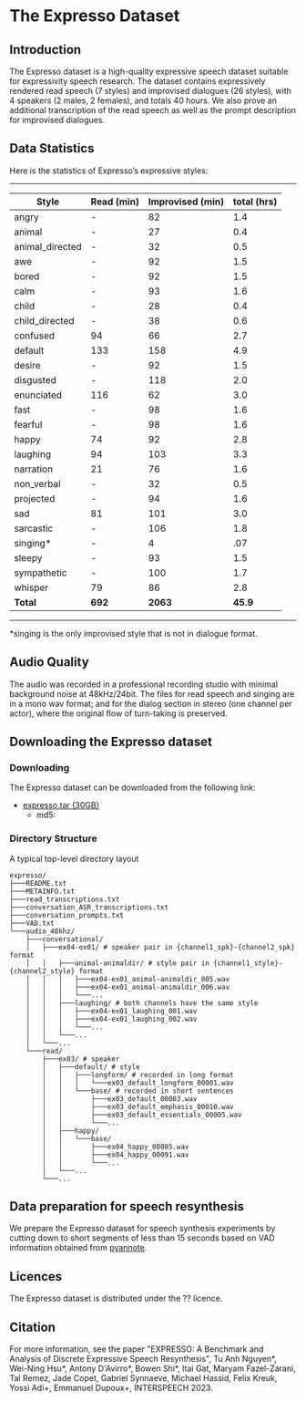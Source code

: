# The Expresso Dataset

## Introduction
The Expresso dataset is a high-quality expressive speech dataset suitable for expressivity speech research. The dataset contains expressively rendered read speech (7 styles) and improvised dialogues (26 styles), with 4 speakers (2 males, 2 females), and totals 40 hours. We also prove an additional transcription of the read speech as well as the prompt description for improvised dialogues.

## Data Statistics
Here is the statistics of Expresso’s expressive styles:

----------------------------------------------------------------
 Style            | Read (min) | Improvised (min) | total (hrs)
------------------|------------|------------------|-------------
 angry            | -          | 82               | 1.4
 animal           | -          | 27               | 0.4
 animal_directed  | -          | 32               | 0.5
 awe              | -          | 92               | 1.5
 bored            | -          | 92               | 1.5
 calm             | -          | 93               | 1.6
 child            | -          | 28               | 0.4
 child_directed   | -          | 38               | 0.6
 confused         | 94         | 66               | 2.7
 default          | 133        | 158              | 4.9
 desire           | -          | 92               | 1.5
 disgusted        | -          | 118              | 2.0
 enunciated       | 116        | 62               | 3.0
 fast             | -          | 98               | 1.6
 fearful          | -          | 98               | 1.6
 happy            | 74         | 92               | 2.8
 laughing         | 94         | 103              | 3.3
 narration        | 21         | 76               | 1.6
 non_verbal       | -          | 32               | 0.5
 projected        | -          | 94               | 1.6
 sad              | 81         | 101              | 3.0
 sarcastic        | -          | 106              | 1.8
 singing*         | -          | 4                | .07
 sleepy           | -          | 93               | 1.5
 sympathetic      | -          | 100              | 1.7
 whisper          | 79         | 86               | 2.8
 **Total**        | **692**    | **2063**         | **45.9**
----------------------------------------------------------------
*singing is the only improvised style that is not in dialogue format.

## Audio Quality
The audio was recorded in a professional recording studio with minimal background noise at 48kHz/24bit. The files for read speech and singing are in a mono wav format; and for the dialog
section in stereo (one channel per actor), where the original flow of turn-taking is preserved.

## Downloading the Expresso dataset
### Downloading
The Expresso dataset can be downloaded from the following link:
* [expresso.tar (30GB)]()
    * md5:
### Directory Structure

A typical top-level directory layout
```
expresso/
├───README.txt
├───METAINFO.txt
├───read_transcriptions.txt
├───conversation_ASR_transcriptions.txt
├───conversation_prompts.txt
├───VAD.txt
└───audio_48khz/
    ├───conversational/
    │   ├───ex04-ex01/ # speaker pair in {channel1_spk}-{channel2_spk} format
    │   │   ├───animal-animaldir/ # style pair in {channel1_style}-{channel2_style} format
    │   │   │   ├───ex04-ex01_animal-animaldir_005.wav
    │   │   │   ├───ex04-ex01_animal-animaldir_006.wav
    │   │   │   └───...
    │   │   ├───laughing/ # both channels have the same style
    │   │   │   ├───ex04-ex01_laughing_001.wav
    │   │   │   ├───ex04-ex01_laughing_002.wav
    │   │   │   └───...
    │   │   └───...
    │   └───...
    └───read/
        ├───ex03/ # speaker
        │   ├───default/ # style
        │   │   ├───longform/ # recorded in long format
        │   │   │   └───ex03_default_longform_00001.wav
        │   │   └───base/ # recorded in short sentences
        │   │       ├───ex03_default_00003.wav
        │   │       ├───ex03_default_emphasis_00010.wav
        │   │       ├───ex03_default_essentials_00005.wav
        │   │       └───...
        │   ├───happy/
        │   │   └───base/
        │   │       ├───ex04_happy_00085.wav
        │   │       ├───ex04_happy_00091.wav
        │   │       └───...
        │   └───...
        └───...
```

## Data preparation for speech resynthesis
We prepare the Expresso dataset for speech synthesis experiments by cutting down to short segments of less than 15 seconds based on VAD information obtained from [pyannote](https://github.com/pyannote/pyannote-audio).

## Licences
The Expresso dataset is distributed under the ?? licence.

## Citation
For more information, see the paper "EXPRESSO: A Benchmark and Analysis of
Discrete Expressive Speech Resynthesis", Tu Anh Nguyen*, Wei-Ning Hsu*, Antony D'Avirro*, Bowen Shi*, Itai Gat, Maryam Fazel-Zarani, Tal Remez, Jade Copet, Gabriel Synnaeve, Michael Hassid, Felix Kreuk, Yossi Adi+, Emmanuel Dupoux+, INTERSPEECH 2023.